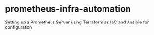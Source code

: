 # prometheus-infra-automation
Setting up a Prometheus Server using Terraform as IaC and Ansible for configuration 
